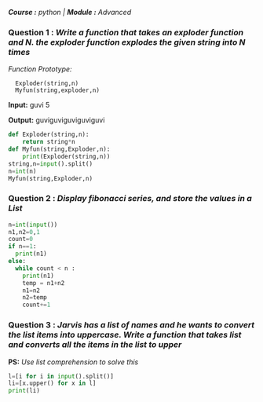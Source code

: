 ***Course :** python |
**Module :** Advanced*

### **Question 1 :** *Write a function that takes an exploder function and N. the exploder function explodes the given string into N times*
 *Function Prototype:*
```
  Exploder(string,n)
  Myfun(string,exploder,n)
```

 **Input:** guvi 5
 
 **Output:** guviguviguviguviguvi 
 
```python
def Exploder(string,n):
    return string*n
def Myfun(string,Exploder,n):
    print(Exploder(string,n))
string,n=input().split()
n=int(n)
Myfun(string,Exploder,n)
```

### **Question 2 :** *Display fibonacci series, and store the values in a List*

```python
n=int(input())
n1,n2=0,1
count=0
if n==1:
  print(n1)
else:
  while count < n :
    print(n1)
    temp = n1+n2
    n1=n2
    n2=temp
    count+=1
```

### **Question 3 :** *Jarvis has a list of names and he wants to convert the list items into uppercase. Write a function that takes list and converts all the items in the list to upper*

**PS:** *Use list comprehension to solve this*

```python
l=[i for i in input().split()]
li=[x.upper() for x in l]
print(li)
```
